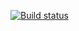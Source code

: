 [![Build status](https://ci.appveyor.com/api/projects/status/taakaao2ybimsbm4?svg=true)](https://ci.appveyor.com/project/Olegzkv/pageobject)
